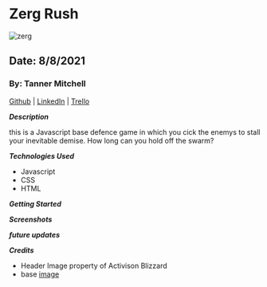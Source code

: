 # Zerg Rush
![zerg](https://lowko.tv/wp-content/uploads/StarCraft-2-Heart-of-the-Swarm-Zerg-Wallpaper-Background.jpg)
## Date: 8/8/2021

### By: Tanner Mitchell

[Github](https://github.com/BtSquared) | [LinkedIn](https://www.linkedin.com/in/tanner-mitchell-836130152/) | [Trello](https://trello.com/b/KAgO3KPS/zerg-rush)

***Description***

this is a Javascript base defence game in which you cick the enemys to stall your inevitable demise. How long can you hold off the swarm?

***Technologies Used***
 - Javascript
 - CSS
 - HTML

***Getting Started***


***Screenshots***


***future updates***


***Credits***
- Header Image property of Activison Blizzard
- base [image](https://starcraft.fandom.com/wiki/Command_center)